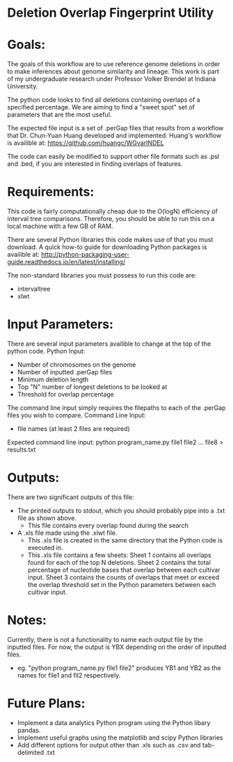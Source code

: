 # Deletion Overlap Fingerprint Utility

# Goals:

The goals of this workflow are to use reference genome deletions in order to make inferences about genome similarity and lineage.
This work is part of my undergraduate research under Professor Volker Brendel at Indiana University.

The python code looks to find all deletions containing overlaps of a specified percentage.
We are aiming to find a "sweet spot" set of parameters that are the most useful. 

The expected file input is a set of .perGap files that results from a workflow that Dr. Chun-Yuan Huang developed and implemented.
Huang's workflow is availible at: https://github.com/huangc/WGvarINDEL

The code can easily be modified to support other file formats such as .psl and .bed, if you are interested in finding overlaps of features. 

# Requirements:
This code is fairly computationally cheap due to the O(logN) efficiency of interval tree comparisons.
Therefore, you should be able to run this on a local machine with a few GB of RAM.

There are several Python libraries this code makes use of that you must download.
A quick how-to guide for downloading Python packages is availible at: http://python-packaging-user-guide.readthedocs.io/en/latest/installing/

The non-standard libraries you must possess to run this code are:
- intervaltree
- xlwt

# Input Parameters:
There are several input parameters availible to change at the top of the python code.
Python Input:
- Number of chromosomes on the genome
- Number of inputted .perGap files
- Minimum deletion length
- Top "N" number of longest deletions to be looked at
- Threshold for overlap percentage

The command line input simply requires the filepaths to each of the .perGap files you wish to compare.
Command Line Input:
- file names (at least 2 files are required)

Expected command line input: python program_name.py file1 file2 ... file8 > results.txt

# Outputs:
There are two significant outputs of this file:
- The printed outputs to stdout, which you should probably pipe into a .txt file as shown above.
    - This file contains every overlap found during the search
- A .xls file made using the .xlwt file. 
    - This .xls file is created in the same directory that the Python code is executed in.
    - This .xls file contains a few sheets: Sheet 1 contains all overlaps found for each of the top N deletions. Sheet 2 contains the total percentage of nucleotide bases that overlap between each cultivar input. Sheet 3 contains the counts of overlaps that meet or exceed the overlap threshold set in the Python parameters between each cultivar input. 

# Notes:
Currently, there is not a functionality to name each output file by the inputted files.
For now, the output is YBX depending on the order of inputted files.
- eg. "python program_name.py file1 file2" produces YB1 and YB2 as the names for file1 and fil2 respectively.

# Future Plans:
- Implement a data analytics Python program using the Python libary pandas.
- Implement useful graphs using the matplotlib and scipy Python libraries
- Add different options for output other than .xls such as .csv and tab-delimited .txt
